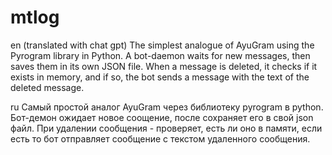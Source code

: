 # mtlog
en (translated with chat gpt)
The simplest analogue of AyuGram using the Pyrogram library in Python.
A bot-daemon waits for new messages, then saves them in its own JSON file. When a message is deleted, it checks if it exists in memory, and if so, the bot sends a message with the text of the deleted message.

ru
Самый простой аналог AyuGram через библиотеку pyrogram в python.
Бот-демон ожидает новое соощение, после сохраняет его в свой json файл. При удалении сообщения - проверяет, есть ли оно в памяти, если есть то бот отправляет сообщение с текстом удаленного сообщения.
